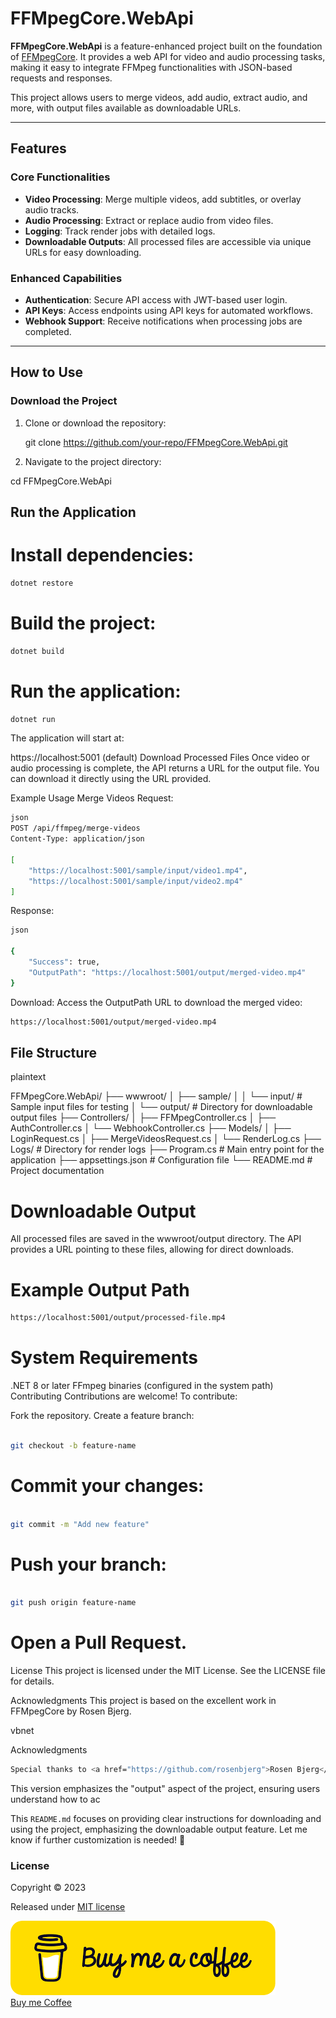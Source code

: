 # FFMpegCore.WebApi

**FFMpegCore.WebApi** is a feature-enhanced project built on the foundation of [FFMpegCore](https://github.com/rosenbjerg/FFMpegCore). It provides a web API for video and audio processing tasks, making it easy to integrate FFMpeg functionalities with JSON-based requests and responses. 

This project allows users to merge videos, add audio, extract audio, and more, with output files available as downloadable URLs.

---

## **Features**

### **Core Functionalities**
- **Video Processing**: Merge multiple videos, add subtitles, or overlay audio tracks.
- **Audio Processing**: Extract or replace audio from video files.
- **Logging**: Track render jobs with detailed logs.
- **Downloadable Outputs**: All processed files are accessible via unique URLs for easy downloading.

### **Enhanced Capabilities**
- **Authentication**: Secure API access with JWT-based user login.
- **API Keys**: Access endpoints using API keys for automated workflows.
- **Webhook Support**: Receive notifications when processing jobs are completed.

---

## **How to Use**

### **Download the Project**

1. Clone or download the repository:
 
   git clone https://github.com/your-repo/FFMpegCore.WebApi.git


2. Navigate to the project directory:
 
cd FFMpegCore.WebApi

## Run the Application

# Install dependencies:

```bash
dotnet restore
```

# Build the project:

```bash
dotnet build
```

# Run the application:

```bash
dotnet run
```

The application will start at:

https://localhost:5001 (default)
Download Processed Files
Once video or audio processing is complete, the API returns a URL for the output file. You can download it directly using the URL provided.

Example Usage
Merge Videos
Request:
```bash
json
POST /api/ffmpeg/merge-videos
Content-Type: application/json

[
    "https://localhost:5001/sample/input/video1.mp4",
    "https://localhost:5001/sample/input/video2.mp4"
]
```

Response:
```bash
json
 
{
    "Success": true,
    "OutputPath": "https://localhost:5001/output/merged-video.mp4"
}
```

Download:
Access the OutputPath URL to download the merged video:
```bash
https://localhost:5001/output/merged-video.mp4
```

## File Structure
plaintext
 
FFMpegCore.WebApi/
├── wwwroot/
│   ├── sample/
│   │   └── input/       # Sample input files for testing
│   └── output/          # Directory for downloadable output files
├── Controllers/
│   ├── FFMpegController.cs
│   ├── AuthController.cs
│   └── WebhookController.cs
├── Models/
│   ├── LoginRequest.cs
│   ├── MergeVideosRequest.cs
│   └── RenderLog.cs
├── Logs/                # Directory for render logs
├── Program.cs           # Main entry point for the application
├── appsettings.json     # Configuration file
└── README.md            # Project documentation

# Downloadable Output
All processed files are saved in the wwwroot/output directory. The API provides a URL pointing to these files, allowing for direct downloads.

# Example Output Path
```bash
https://localhost:5001/output/processed-file.mp4
```

# System Requirements
.NET 8 or later
FFmpeg binaries (configured in the system path)
Contributing
Contributions are welcome! To contribute:

Fork the repository.
Create a feature branch:
```bash
 
git checkout -b feature-name
```

# Commit your changes:
```bash
 
git commit -m "Add new feature"
```
# Push your branch:
```bash
 
git push origin feature-name
```

# Open a Pull Request.
License
This project is licensed under the MIT License. See the LICENSE file for details.

Acknowledgments
This project is based on the excellent work in FFMpegCore by Rosen Bjerg.

vbnet


Acknowledgments
```bash
Special thanks to <a href="https://github.com/rosenbjerg">Rosen Bjerg</a> for the original <a href="https://github.com/rosenbjerg/FFMpegCore">FFMpegCore</a> project that made this enhancement possible.
```


This version emphasizes the "output" aspect of the project, ensuring users understand how to ac



This `README.md` focuses on providing clear instructions for downloading and using the project, emphasizing the downloadable output feature. Let me know if further customization is needed! 🚀

### License

Copyright © 2023

Released under [MIT license](https://github.com/rosenbjerg/FFMpegCore/blob/master/LICENSE)


<a class="no-underline" href="https://buymeacoffee.com/jomynn"><img data-testid="logo-img" src="./Buymeacoffee.png" alt="Knowledge Base | Buy Me a Coffee" class="max-h-8 contrast-80 inline"> <br /> Buy me Coffee </a>
    
